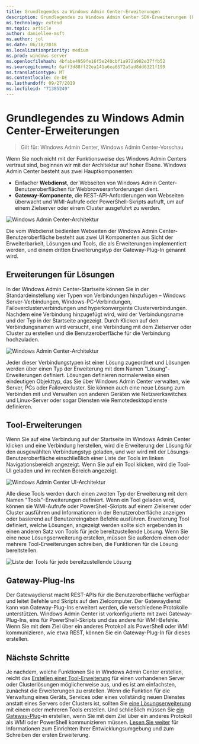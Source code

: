 ```yaml
---
title: Grundlegendes zu Windows Admin Center-Erweiterungen
description: Grundlegendes zu Windows Admin Center SDK-Erweiterungen (Projekt Honolulu)
ms.technology: extend
ms.topic: article
author: daniellee-msft
ms.author: jol
ms.date: 06/18/2018
ms.localizationpriority: medium
ms.prod: windows-server
ms.openlocfilehash: 4bfabe4959fe16f5e240cbf1a972a902e37ffb52
ms.sourcegitcommit: 6aff3d88ff22ea141a6ea6572a5ad8dd6321f199
ms.translationtype: MT
ms.contentlocale: de-DE
ms.lasthandoff: 09/27/2019
ms.locfileid: "71385249"
---
```

# <a name="understanding-windows-admin-center-extensions"></a>Grundlegendes zu Windows Admin Center-Erweiterungen

>Gilt für: Windows Admin Center, Windows Admin Center-Vorschau

Wenn Sie noch nicht mit der Funktionsweise des Windows Admin Centers vertraut sind, beginnen wir mit der Architektur auf hoher Ebene. Windows Admin Center besteht aus zwei Hauptkomponenten:

- Einfacher **Webdienst**, der Webseiten von Windows Admin Center-Benutzeroberflächen für Webbrowseranforderungen dient.
- **Gateway-Komponente**, die REST-API-Anforderungen von Webseiten überwacht und WMI-Aufrufe oder PowerShell-Skripts aufruft, um auf einem Zielserver oder einem Cluster ausgeführt zu werden.

![Windows Admin Center-Architektur](../media/understand-extensions/wac-architecture-500px.png)

Die vom Webdienst bedienten Webseiten der Windows Admin Center-Benutzeroberfläche besteht aus zwei UI Komponenten aus Sicht der Erweiterbarkeit, Lösungen und Tools, die als Erweiterungen implementiert werden, und einem dritten Erweiterungstyp der Gateway-Plug-In genannt wird.

## <a name="solution-extensions"></a>Erweiterungen für Lösungen

In der Windows Admin Center-Startseite können Sie in der Standardeinstellung vier Typen von Verbindungen hinzufügen – Windows Server-Verbindungen, Windows-PC-Verbindungen, Failoverclusterverbindungen und hyperkonvergente Clusterverbindungen. Nachdem eine Verbindung hinzugefügt wird, wird der Verbindungsname und der Typ in der Startseite angezeigt. Durch Klicken auf den Verbindungsnamen wird versucht, eine Verbindung mit dem Zielserver oder Cluster zu erstellen und die Benutzeroberfläche für die Verbindung hochzuladen.

![Windows Admin Center-Architektur](../media/understand-extensions/solutions-ui.png)

Jeder dieser Verbindungstypen ist einer Lösung zugeordnet und Lösungen werden über einen Typ der Erweiterung mit dem Namen "Lösung"-Erweiterungen definiert. Lösungen definieren normalerweise einen eindeutigen Objekttyp, das Sie über Windows Admin Center verwalten, wie Server, PCs oder Failovercluster. Sie können auch eine neue Lösung zum Verbinden mit und Verwalten von anderen Geräten wie Netzwerkswitches und Linux-Server oder sogar Diensten wie Remotedesktopdienste definieren.

## <a name="tool-extensions"></a>Tool-Erweiterungen

Wenn Sie auf eine Verbindung auf der Startseite im Windows Admin Center klicken und eine Verbindung herstellen, wird die Erweiterung der Lösung für den ausgewählten Verbindungstyp geladen, und wer wird mit der Lösungs-Benutzeroberfläche einschließlich einer Liste der Tools im linken Navigationsbereich angezeigt. Wenn Sie auf ein Tool klicken, wird die Tool-UI geladen und im rechten Bereich angezeigt.

![Windows Admin Center UI-Architektur](../media/understand-extensions/ui-architecture.png)

Alle diese Tools werden durch einen zweiten Typ der Erweiterung mit dem Namen "Tools"-Erweiterungen definiert. Wenn ein Tool geladen wird, können sie WMI-Aufrufe oder PowerShell-Skripts auf einem Zielserver oder Cluster ausführen und Informationen in der Benutzeroberfläche anzeigen oder basierend auf Benutzereingaben Befehle ausführen. Erweiterung Tool definiert, welche Lösungen, angezeigt werden sollte sich ergebenden in einen anderen Satz von Tools für jede bereitzustellende Lösung. Wenn Sie eine neue Lösungserweiterung erstellen, müssen Sie außerdem einen oder mehrere Tool-Erweiterungen schreiben, die Funktionen für die Lösung bereitstellen.

![Liste der Tools für jede bereitzustellende Lösung](../media/understand-extensions/tools-for-solutions.png)

## <a name="gateway-plugins"></a>Gateway-Plug-Ins

Der Gatewaydienst macht REST-APIs für die Benutzeroberfläche verfügbar und leitet Befehle und Skripts auf den Zielcomputer. Der Gatewaydienst kann von Gateway-Plug-Ins erweitert werden, die verschiedene Protokolle unterstützen. Windows Admin Center ist vorkonfigurierte mit zwei Gateway-Plug-Ins, eins für PowerShell-Skripts und das andere für WMI-Befehle. Wenn Sie mit dem Ziel über ein anderes Protokoll als PowerShell oder WMI kommunizieren, wie etwa REST, können Sie ein Gateway-Plug-In für dieses erstellen.

## <a name="next-steps"></a>Nächste Schritte

Je nachdem, welche Funktionen Sie in Windows Admin Center erstellen, reicht das [Erstellen einer Tool-Erweiterung](develop-tool.md) für einen vorhandenen Server oder Clusterlösungen möglicherweise aus, und es ist am einfachsten, zunächst die Erweiterungen zu erstellen. Wenn die Funktion für die Verwaltung eines Geräts, Services oder eines vollständig neuen Dienstes anstatt eines Servers oder Clusters ist, sollten Sie [eine Lösungserweiterung](develop-solution.md) mit einem oder mehreren Tools erstellen. Und schließlich müssen Sie [ein Gateway-Plug](develop-gateway-plugin.md)-in erstellen, wenn Sie mit dem Ziel über ein anderes Protokoll als WMI oder PowerShell kommunizieren müssen. [Lesen Sie weiter](developing-extensions.md) für Informationen zum Einrichten Ihrer Entwicklungsumgebung und zum Schreiben der ersten Erweiterung.
